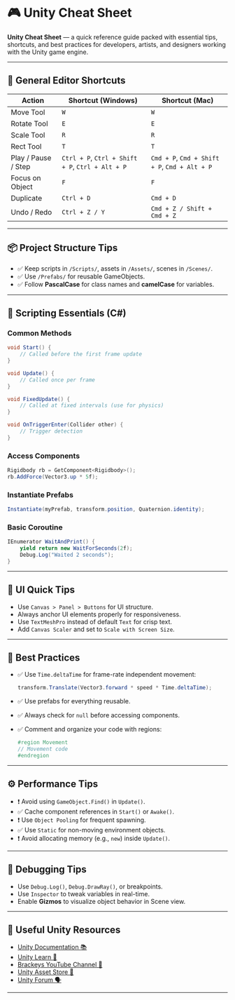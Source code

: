 
# 🎮 Unity Cheat Sheet

**Unity Cheat Sheet** — a quick reference guide packed with essential tips, shortcuts, and best practices for developers, artists, and designers working with the Unity game engine.

---

## 🧰 General Editor Shortcuts

| Action              | Shortcut (Windows)                               | Shortcut (Mac)                                |
| ------------------- | ------------------------------------------------ | --------------------------------------------- |
| Move Tool           | `W`                                              | `W`                                           |
| Rotate Tool         | `E`                                              | `E`                                           |
| Scale Tool          | `R`                                              | `R`                                           |
| Rect Tool           | `T`                                              | `T`                                           |
| Play / Pause / Step | `Ctrl + P`, `Ctrl + Shift + P`, `Ctrl + Alt + P` | `Cmd + P`, `Cmd + Shift + P`, `Cmd + Alt + P` |
| Focus on Object     | `F`                                              | `F`                                           |
| Duplicate           | `Ctrl + D`                                       | `Cmd + D`                                     |
| Undo / Redo         | `Ctrl + Z / Y`                                   | `Cmd + Z / Shift + Cmd + Z`                   |

---

## 📦 Project Structure Tips

* ✅ Keep scripts in `/Scripts/`, assets in `/Assets/`, scenes in `/Scenes/`.
* ✅ Use `/Prefabs/` for reusable GameObjects.
* ✅ Follow **PascalCase** for class names and **camelCase** for variables.

---

## 🔧 Scripting Essentials (C#)

### Common Methods

```csharp
void Start() {
    // Called before the first frame update
}

void Update() {
    // Called once per frame
}

void FixedUpdate() {
    // Called at fixed intervals (use for physics)
}

void OnTriggerEnter(Collider other) {
    // Trigger detection
}
```

### Access Components

```csharp
Rigidbody rb = GetComponent<Rigidbody>();
rb.AddForce(Vector3.up * 5f);
```

### Instantiate Prefabs

```csharp
Instantiate(myPrefab, transform.position, Quaternion.identity);
```

### Basic Coroutine

```csharp
IEnumerator WaitAndPrint() {
    yield return new WaitForSeconds(2f);
    Debug.Log("Waited 2 seconds");
}
```

---

## 🎨 UI Quick Tips

* Use `Canvas > Panel > Buttons` for UI structure.
* Always anchor UI elements properly for responsiveness.
* Use `TextMeshPro` instead of default `Text` for crisp text.
* Add `Canvas Scaler` and set to `Scale with Screen Size`.

---

## 🧠 Best Practices

* ✅ Use `Time.deltaTime` for frame-rate independent movement:

  ```csharp
  transform.Translate(Vector3.forward * speed * Time.deltaTime);
  ```

* ✅ Use prefabs for everything reusable.

* ✅ Always check for `null` before accessing components.

* ✅ Comment and organize your code with regions:

  ```csharp
  #region Movement
  // Movement code
  #endregion
  ```

---

## ⚙️ Performance Tips

* ❗ Avoid using `GameObject.Find()` in `Update()`.
* ✅ Cache component references in `Start()` or `Awake()`.
* ❗ Use `Object Pooling` for frequent spawning.
* ✅ Use `Static` for non-moving environment objects.
* ❗ Avoid allocating memory (e.g., `new`) inside `Update()`.

---

## 🧪 Debugging Tips

* Use `Debug.Log()`, `Debug.DrawRay()`, or breakpoints.
* Use `Inspector` to tweak variables in real-time.
* Enable **Gizmos** to visualize object behavior in Scene view.

---

## 🔗 Useful Unity Resources

* [Unity Documentation 📚](https://docs.unity3d.com/)
* [Unity Learn 🧠](https://learn.unity.com/)
* [Brackeys YouTube Channel 🎥](https://www.youtube.com/user/Brackeys)
* [Unity Asset Store 🛒](https://assetstore.unity.com/)
* [Unity Forum 🗣️](https://forum.unity.com/)

---